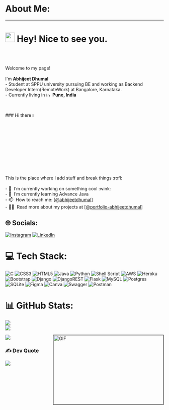 # About Me:
<hr><h1><img src="https://emojis.slackmojis.com/emojis/images/1531849430/4246/blob-sunglasses.gif?1531849430" width="30"/> Hey! Nice to see you.</h1><br><br><p>Welcome to my page! </br>
<br>I'm  <b>Abhijeet Dhumal</b> <br>- Student at SPPU university pursuing BE and working as Backend Developer Intern(RemoteWork) at Bangalore, Karnataka. <br>- Currently living in <img src="https://flagcdn.com/16x12/in.png" srcset="https://flagcdn.com/32x24/in.png 2x, https://flagcdn.com/48x36/in.png 3x" width="16" height="12" alt="India"> <b>Pune, India</b></p><br><br>### Hi there <a href="https://www.gautamkrishnar.com/"><img src="https://media.giphy.com/media/hvRJCLFzcasrR4ia7z/giphy.gif" width="5%"></a><br>This is the place where I add stuff and break things :rofl:<br><br>- 🔭 &nbsp;I’m currently working on something cool :wink:<br>- 🌱 &nbsp;I’m currently learning Advance Java<br>- 📫 &nbsp;How to reach me:  <a rel="me" href="https://linkedin.com/in/abhijeet-dhumal-b6a4a41aa/">[@abhijeetdhumal]</a><br>- 👨‍💻 &nbsp;Read more about my projects at <a rel="me" href="https://abhijeet-dhumal.github.io/portfolio_abhijeetdhumal/">[@portfolio-abhijeetdhumal]</a><br>


## 🌐 Socials:
[![Instagram](https://img.shields.io/badge/Instagram-%23E4405F.svg?logo=Instagram&logoColor=white)](https://instagram.com/abhijeetdhumal7) [![LinkedIn](https://img.shields.io/badge/LinkedIn-%230077B5.svg?logo=linkedin&logoColor=white)](https://linkedin.com/in/abhijeet-dhumal-b6a4a41aa)

# 💻 Tech Stack:
![C](https://img.shields.io/badge/c-%2300599C.svg?style=flat&logo=c&logoColor=white) ![CSS3](https://img.shields.io/badge/css3-%231572B6.svg?style=flat&logo=css3&logoColor=white) ![HTML5](https://img.shields.io/badge/html5-%23E34F26.svg?style=flat&logo=html5&logoColor=white) ![Java](https://img.shields.io/badge/java-%23ED8B00.svg?style=flat&logo=java&logoColor=white) ![Python](https://img.shields.io/badge/python-3670A0?style=flat&logo=python&logoColor=ffdd54) ![Shell Script](https://img.shields.io/badge/shell_script-%23121011.svg?style=flat&logo=gnu-bash&logoColor=white) ![AWS](https://img.shields.io/badge/AWS-%23FF9900.svg?style=flat&logo=amazon-aws&logoColor=white) ![Heroku](https://img.shields.io/badge/heroku-%23430098.svg?style=flat&logo=heroku&logoColor=white) ![Bootstrap](https://img.shields.io/badge/bootstrap-%23563D7C.svg?style=flat&logo=bootstrap&logoColor=white) ![Django](https://img.shields.io/badge/django-%23092E20.svg?style=flat&logo=django&logoColor=white) ![DjangoREST](https://img.shields.io/badge/DJANGO-REST-ff1709?style=flat&logo=django&logoColor=white&color=ff1709&labelColor=gray) ![Flask](https://img.shields.io/badge/flask-%23000.svg?style=flat&logo=flask&logoColor=white) ![MySQL](https://img.shields.io/badge/mysql-%2300f.svg?style=flat&logo=mysql&logoColor=white) ![Postgres](https://img.shields.io/badge/postgres-%23316192.svg?style=flat&logo=postgresql&logoColor=white) ![SQLite](https://img.shields.io/badge/sqlite-%2307405e.svg?style=flat&logo=sqlite&logoColor=white) 	![Figma](https://img.shields.io/badge/figma-%23F24E1E.svg?style=flat&logo=figma&logoColor=white) ![Canva](https://img.shields.io/badge/Canva-%2300C4CC.svg?style=flat&logo=Canva&logoColor=white) ![Swagger](https://img.shields.io/badge/-Swagger-%23Clojure?style=flat&logo=swagger&logoColor=white) ![Postman](https://img.shields.io/badge/Postman-FF6C37?style=flat&logo=postman&logoColor=white)

# 📊 GitHub Stats:

![](https://github-readme-stats.vercel.app/api?username=abhijeet-dhumal&theme=dark&hide_border=false&include_all_commits=false&count_private=true)<br/>
![](https://github-readme-streak-stats.herokuapp.com/?user=abhijeet-dhumal&theme=dark&hide_border=false)<br/>



<img align="right" alt="GIF" src="https://github.com/abhisheknaiidu/abhisheknaiidu/blob/master/code.gif?raw=true" width="350" height="220" border="1px solid cyan" />

![](https://github-readme-stats.vercel.app/api/top-langs/?username=abhijeet-dhumal&theme=dark&hide_border=false&include_all_commits=false&count_private=true&layout=compact)
<!-- 
## 🏆 GitHub Trophies
![](https://github-profile-trophy.vercel.app/?username=abhijeet-dhumal&theme=radical&no-frame=false&no-bg=false&margin-w=4) -->

### ✍️ Dev Quote
![](https://quotes-github-readme.vercel.app/api?type=horizontal&theme=radical)

